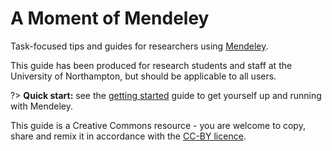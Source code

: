 # A Moment of Mendeley

Task-focused tips and guides for researchers using [Mendeley](https://mendeley.com).

This guide has been produced for research students and staff at the University of Northampton, but should be applicable to all users.

?> **Quick start:** see the [getting started](/getting-started) guide to get yourself up and running with Mendeley.

This guide is a Creative Commons resource - you are welcome to copy, share and remix it in accordance with the [CC-BY licence](http://creativecommons.org/licenses/by/4.0/).
